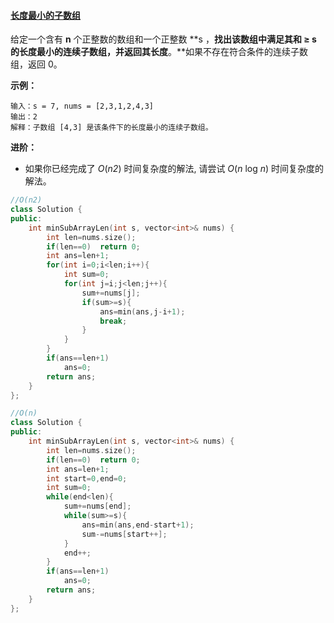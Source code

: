 #### [长度最小的子数组](https://leetcode-cn.com/problems/minimum-size-subarray-sum/)

给定一个含有 **n** 个正整数的数组和一个正整数 **s ，**找出该数组中满足其和 **≥ s** 的长度最小的连续子数组，并返回其长度**。**如果不存在符合条件的连续子数组，返回 0。

 

**示例：**

```
输入：s = 7, nums = [2,3,1,2,4,3]
输出：2
解释：子数组 [4,3] 是该条件下的长度最小的连续子数组。
```

 

**进阶：**

- 如果你已经完成了 *O*(*n2*) 时间复杂度的解法, 请尝试 *O*(*n* log *n*) 时间复杂度的解法。

```c++
//O(n2)
class Solution {
public:
    int minSubArrayLen(int s, vector<int>& nums) {
        int len=nums.size();
        if(len==0)  return 0;
        int ans=len+1;
        for(int i=0;i<len;i++){
            int sum=0;
            for(int j=i;j<len;j++){
                sum+=nums[j];
                if(sum>=s){
                    ans=min(ans,j-i+1);
                    break;
                }
            }
        }
        if(ans==len+1)
            ans=0;
        return ans;
    }
};

//O(n)
class Solution {
public:
    int minSubArrayLen(int s, vector<int>& nums) {
        int len=nums.size();
        if(len==0)  return 0;
        int ans=len+1;
        int start=0,end=0;
        int sum=0;
        while(end<len){
            sum+=nums[end];
            while(sum>=s){
                ans=min(ans,end-start+1);
                sum-=nums[start++];
            }
            end++;
        }
        if(ans==len+1)
            ans=0;
        return ans;
    }
};
```

